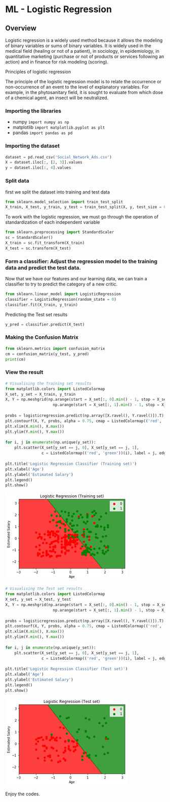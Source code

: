 # ML - Logistic Regression

## Overview

Logistic regression is a widely used method because it allows the modeling of binary variables or sums of binary variables. It is widely used in the medical field (healing or not of a patient), in sociology, in epidemiology, in quantitative marketing (purchase or not of products or services following an action) and in finance for risk modeling (scoring).

Principles of logistic regression

The principle of the logistic regression model is to relate the occurrence or non-occurrence of an event to the level of explanatory variables. For example, in the phytosanitary field, it is sought to evaluate from which dose of a chemical agent, an insect will be neutralized.

###  Importing the libraries 

* numpy `import numpy as np` 
* matplotlib `import matplotlib.pyplot as plt`
* pandas `import pandas as pd`

### Importing the dataset

```python
dataset = pd.read_csv('Social_Network_Ads.csv')
X = dataset.iloc[:, [2, 3]].values
y = dataset.iloc[:, 4].values
```
### Split data

first we split the dataset into training and test data

```python
from sklearn.model_selection import train_test_split
X_train, X_test, y_train, y_test = train_test_split(X, y, test_size = 0.25, random_state = 0)
```
To work with the logistic regression, we must go through the operation of standardization of each independent variable

```python
from sklearn.preprocessing import StandardScaler
sc = StandardScaler()
X_train = sc.fit_transform(X_train)
X_test = sc.transform(X_test)
```
### Form a classifier: Adjust the regression model to the training data and predict the test data.
Now that we have our features and our learning data, we can train a classifier to try to predict the category of a new critic.

```python
from sklearn.linear_model import LogisticRegression
classifier = LogisticRegression(random_state = 0)
classifier.fit(X_train, y_train)
```
Predicting the Test set results

```python
y_pred = classifier.predict(X_test)
```

### Making the Confusion Matrix

```python
from sklearn.metrics import confusion_matrix
cm = confusion_matrix(y_test, y_pred)
print(cm)
```
### View the result

```python
# Visualising the Training set results 
from matplotlib.colors import ListedColormap
X_set, y_set = X_train, y_train
X, Y = np.meshgrid(np.arange(start = X_set[:, 0].min() - 1, stop = X_set[:, 0].max() + 1, step = 0.01),
                     np.arange(start = X_set[:, 1].min() - 1, stop = X_set[:, 1].max() + 1, step = 0.01))

probs = logisticregression.predict(np.array([X.ravel(), Y.ravel()]).T).reshape(X.shape)
plt.contourf(X, Y, probs, alpha = 0.75, cmap = ListedColormap(('red', 'green')))
plt.xlim(X.min(), X.max())
plt.ylim(Y.min(), Y.max())

for i, j in enumerate(np.unique(y_set)):
    plt.scatter(X_set[y_set == j, 0], X_set[y_set == j, 1],
                c = ListedColormap(('red', 'green'))(i), label = j, edgecolor="white")

plt.title('Logistic Regression Classifier (Training set)')
plt.xlabel('Age')
plt.ylabel('Estimated Salary')
plt.legend()
plt.show()
```
![](/imgs/view-result.png?raw=true)
```python
# Visualising the Test set results 
from matplotlib.colors import ListedColormap
X_set, y_set = X_test, y_test
X, Y = np.meshgrid(np.arange(start = X_set[:, 0].min() - 1, stop = X_set[:, 0].max() + 1, step = 0.01),
                     np.arange(start = X_set[:, 1].min() - 1, stop = X_set[:, 1].max() + 1, step = 0.01))

probs = logisticregression.predict(np.array([X.ravel(), Y.ravel()]).T).reshape(X.shape)
plt.contourf(X, Y, probs, alpha = 0.75, cmap = ListedColormap(('red', 'green')))
plt.xlim(X.min(), X.max())
plt.ylim(Y.min(), Y.max())

for i, j in enumerate(np.unique(y_set)):
    plt.scatter(X_set[y_set == j, 0], X_set[y_set == j, 1],
                c = ListedColormap(('red', 'green'))(i), label = j, edgecolor="white")

plt.title('Logistic Regression Classifier (Test set)')
plt.xlabel('Age')
plt.ylabel('Estimated Salary')
plt.legend()
plt.show()
```
![](/imgs/view-result2.png?raw=true)

Enjoy the codes.
